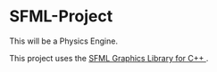 # SFML-Project
This will be a Physics Engine.

This project uses the <a href = "https://www.sfml-dev.org/"> SFML Graphics Library for C++ </a>.
